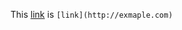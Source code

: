 <!DOCTYPE html PUBLIC "-//W3C//DTD HTML 4.0 Transitional//EN" "http://www.w3.org/TR/REC-html40/loose.dtd">
<html><body>
<p data-md-type="paragraph">This <a href="http://exmaple.com" data-md-type="link">link</a> is <code data-md-type="codespan">[link](http://exmaple.com)</code></p>
</body></html>
